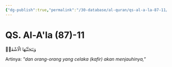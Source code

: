 ```yaml
---
{"dg-publish":true,"permalink":"/30-database/al-quran/qs-al-a-la-87-11/"}
---
```



# QS. Al-A'la (87)-11
وَيَتَجَنَّبُهَا الْاَشْقَىۙ 

Artinya: *"dan orang-orang yang celaka (kafir) akan menjauhinya,"*
